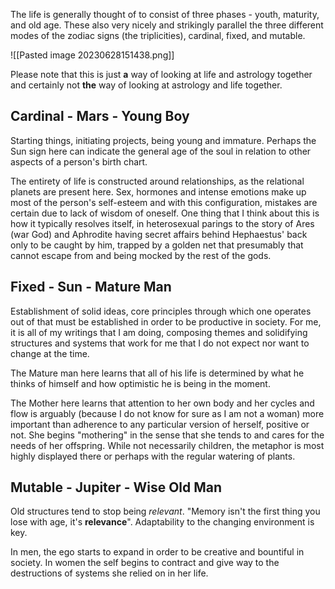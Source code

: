 The life is generally thought of to consist of three phases - youth, maturity, and old age. These also very nicely and strikingly parallel the three different modes of the zodiac signs (the triplicities), cardinal, fixed, and mutable.


![[Pasted image 20230628151438.png]]

Please note that this is just **a** way of looking at life and astrology together and certainly not **the** way of looking at astrology and life together.

## Cardinal - Mars - Young Boy
Starting things, initiating projects, being young and immature. Perhaps the Sun sign here can indicate the general age of the soul in relation to other aspects of a person's birth chart.

The entirety of life is constructed around relationships, as the relational planets are present here. Sex, hormones and intense emotions make up most of the person's self-esteem and with this configuration, mistakes are certain due to lack of wisdom of oneself. 
One thing that I think about this is how it typically resolves itself, in heterosexual parings to the story of Ares (war God) and Aphrodite having secret affairs behind Hephaestus' back only to be caught by him, trapped by a golden net that presumably that cannot escape from and being mocked by the rest of the gods. 

## Fixed  - Sun - Mature Man
Establishment of solid ideas, core principles through which one operates out of that must be established in order to be productive in society. For me, it is all of my writings that I am doing, composing themes and solidifying structures and systems that work for me that I do not expect nor want to change at the time.

The Mature man here learns that all of his life is determined by what he thinks of himself and how optimistic he is being in the moment.

The Mother here learns that attention to her own body and her cycles and flow is arguably (because I do not know for sure as I am not a woman) more important than adherence to any particular version of herself, positive or not. She begins "mothering" in the sense that she tends to and cares for the needs of her offspring. While not necessarily children, the metaphor is most highly displayed there or perhaps with the regular watering of plants.

## Mutable - Jupiter - Wise Old Man
Old structures tend to stop being *relevant*. "Memory isn't the first thing you lose with age, it's **relevance**". Adaptability to the changing environment is key.

In men, the ego starts to expand in order to be creative and bountiful in society. In women the self begins to contract and give way to the destructions of systems she relied on in her life.